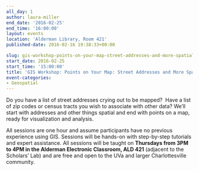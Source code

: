 ```yaml
---
all_day: 1
author: laura-miller
end_date: '2016-02-25'
end_time: '16:00:00'
layout: events
location: 'Alderman Library, Room 421'
published-date: 2016-02-16 19:38:33+00:00

slug: gis-workshop-points-on-your-map-street-addresses-and-more-spatial-things-2
start_date: 2016-02-25
start_time: '15:00:00'
title: 'GIS Workshop: Points on Your Map: Street Addresses and More Spatial Things'
event-categories:
- Geospatial
---
```


Do you have a list of street addresses crying out to be mapped?  Have a list of zip codes or census tracts you wish to associate with other data? We’ll start with addresses and other things spatial and end with points on a map, ready for visualization and analysis.

All sessions are one hour and assume participants have no previous experience using GIS. Sessions will be hands-on with step-by-step tutorials and expert assistance. All sessions will be taught on **Thursdays from 3PM to 4PM in the Alderman Electronic Classroom, ALD 421** (adjacent to the Scholars’ Lab) and are free and open to the UVa and larger Charlottesville community.
